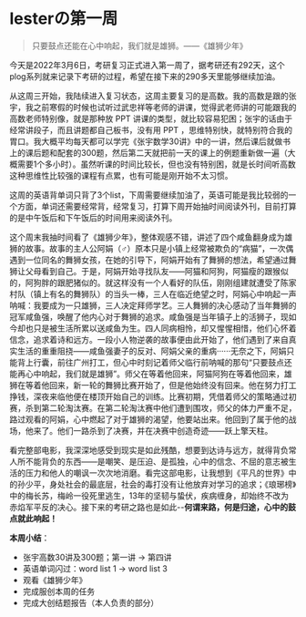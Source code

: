 # lesterの第一周

> 只要鼓点还能在心中响起，我们就是雄狮。——《雄狮少年》

​	今天是2022年3月6日，考研复习正式进入第一周了，据考研还有292天，这个plog系列就来记录下考研的过程，希望在接下来的290多天里能够继续加油。

​	从这周三开始，我陆续进入复习状态，这周主要复习的是高数。我的高数是跟的张宇，我之前寒假的时候也试听过武忠祥等老师的讲课，觉得武老师讲的可能跟我的高数老师特别像，就是那种放 PPT 讲课的类型，就比较容易犯困；张宇的话由于经常讲段子，而且讲题都自己板书，没有用 PPT ，思维特别快，就特别符合我的胃口。我大概平均每天都可以学完《张宇数学30讲》中的一讲，然后课后就做书上的课后题和配套的300题，然后第二天就把前一天的课上的例题重新做一遍（大概需要1个多小时）。虽然听课的时间比较长，但也没有特别困，就是长时间听高数这种思维性比较强的课程有点累，也有可能是刚开始不太习惯。

​	这周的英语背单词只背了3个list，下周需要继续加油了，英语可能是我比较弱的一个方面，单词还需要经常背，经常复习，打算下周开始抽时间阅读外刊，目前打算的是中午饭后和下午饭后的时间用来阅读外刊。

​	这个周末我抽时间看了《雄狮少年》，整体观感不错，讲述了四个咸鱼翻身成为雄狮的故事。故事的主人公阿娟（♂）原本只是小镇上经常被欺负的“病猫”，一次偶遇到一位同名的舞狮女孩，在她的引导下，阿娟开始有了舞狮的想法，希望通过舞狮让父母看到自己。于是，阿娟开始寻找队友——阿猫和阿狗，阿猫瘦的跟猴似的，阿狗胖的跟肥猪似的。就这样没有一个人看好的队伍，刚刚组建就遭受了陈家村队（镇上有名的舞狮队）的当头一棒，三人在临近绝望之时，阿娟心中响起一声呐喊：我要成为一只雄狮，三人决定拜师学艺。三人舞狮的决心感动了当年舞狮的冠军咸鱼强，唤醒了他内心对于舞狮的追求。咸鱼强是当年镇子上的活狮子，现如今却也只是被生活所累以送咸鱼为生。四人同病相怜，却又惺惺相惜，他们心怀着信念，追求着诗和远方。一段小人物逆袭的故事便由此开始了，他们遇到了来自真实生活的重重阻挠——咸鱼强妻子的反对、阿娟父亲的重病······无奈之下，阿娟只能背上行囊，前往广州打工，但心中时刻记着师父临行前呐喊的那句“只要鼓点还能再心中响起，我们就是雄狮”。师父在等着他回来，阿猫阿狗在等着他回来，雄狮在等着他回来，新一轮的舞狮比赛开始了，但是他始终没有回来。他在努力打工挣钱，深夜来临他便在楼顶开始自己的训练。比赛初期，凭借着师父的策略通过初赛，杀到第二轮淘汰赛。在第二轮淘汰赛中他们遭到围攻，师父的体力严重不足，路过观看的阿娟，心中燃起了对于雄狮的渴望，他要站出来。他回到了属于他的战场，他来了。他们一路杀到了决赛，并在决赛中创造奇迹——跃上擎天柱。

​	看完整部电影，我深深地感受到现实是如此残酷，想要到达诗与远方，就得背负常人所不能背负的东西——是嘲笑、是压迫、是孤独，心中的信念、不屈的意志被生活的压力和他人的嘲讽一次次地消磨。看完这部电影，让我想到《平凡的世界》中的孙少平，身处社会的最底层，社会的毒打没有让他放弃对学习的追求；《琅琊榜》中的梅长苏，梅岭一役死里逃生，13年的坚韧与蛰伏，疾病缠身，却始终不改为赤焰军平反的决心。接下来的考研之路也是如此--**何谓来路，何是归途，心中的鼓点就此响起！**



**本周小结**：

* 张宇高数30讲及300题；第一讲 &rarr; 第四讲
* 英语单词闪过：word list 1 &rarr; word list 3
* 观看《雄狮少年》
* 完成服创本周的任务
* 完成大创结题报告（本人负责的部分）

